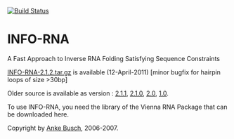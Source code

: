 [![Build Status](https://travis-ci.org/BackofenLab/INFO-RNA.svg?branch=master)](https://travis-ci.org/BackofenLab/INFO-RNA)

# INFO-RNA
A Fast Approach to Inverse RNA Folding Satisfying Sequence Constraints

[INFO-RNA-2.1.2.tar.gz](http://www.bioinf.uni-freiburg.de/Software/INFO-RNA/versions/INFO-RNA-2.1.2.tar.gz) is available (12-April-2011) [minor bugfix for hairpin loops of size >30bp]

Older source is available as version : [2.1.1](http://www.bioinf.uni-freiburg.de/Software/INFO-RNA/versions/INFO-RNA-2.1.1.tar.gz), [2.1.0](http://www.bioinf.uni-freiburg.de/Software/INFO-RNA/versions/INFO-RNA-2.1.tar.gz), [2.0](http://www.bioinf.uni-freiburg.de/Software/INFO-RNA/versions/INFO-RNA-2.0.tar.gz), [1.0](http://www.bioinf.uni-freiburg.de/Software/INFO-RNA/versions/INFO-RNA-1.0.tar.gz).

To use INFO-RNA, you need the library of the Vienna RNA Package that can be downloaded here.

Copyright by [Anke Busch](http://www.bioinf.uni-freiburg.de/~abusch/), 2006-2007. 

